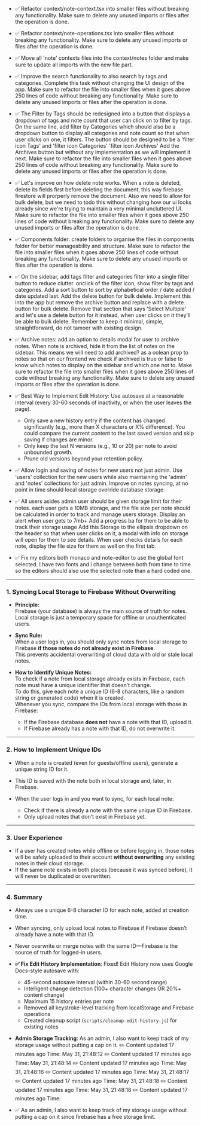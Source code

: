 - ✅ Refactor context/note-context.tsx into smaller files without breaking any functionality. Make sure to delete any unused imports or files after the operation is done.

- ✅ Refactor context/note-operations.tsx into smaller files without breaking any functionality. Make sure to delete any unused imports or files after the operation is done.

- ✅ Move all 'note' contexts files into the context/notes folder and make sure to update all imports with the new file part.

- ✅ Improve the search functionality to also search by tags and categories. Complete this task without changing the UI design of the app. Make sure to refactor the file into smaller files when it goes above 250 lines of code without breaking any functionality. Make sure to delete any unused imports or files after the operation is done.

- ✅ The Filter by Tags should be redesigned into a button that displays a dropdown of tags and note count that user can click on to filter by tags. On the same line, add filter by Categories which should also be a dropdown button to display all categories and note count so that when user clicks on one, it filters.
The button should be designed to be a 'filter icon Tags' and 'filter icon Categories' 'filter icon Archives'
Add the Archives button but without any implementation as we will implement it next.
Make sure to refactor the file into smaller files when it goes above 250 lines of code without breaking any functionality. Make sure to delete any unused imports or files after the operation is done.

- ✅ Let's improve on how delete note works. When a note is deleted, delete its fields first before deleting the document, this way firebase firestore will prorperly remove the document. Also we need to allow for bulk delete, but we need to todo this without changing how our ui looks already since we're trying to maintain a very minimal uncluttered UI. Make sure to refactor the file into smaller files when it goes above 250 lines of code without breaking any functionality. Make sure to delete any unused imports or files after the operation is done.

- ✅ Components folder: create folders to organise the files in components folder for better manageability and structure. Make sure to refactor the file into smaller files when it goes above 250 lines of code without breaking any functionality. Make sure to delete any unused imports or files after the operation is done.

- ✅ On the sidebar, add tags filter and categories filter into a single filter button to reduce clutter. onclick of the filter icon, show filter by tags and categories. Add a sort button to sort by alphabetical order / date added / date updated last. Add the delete button for bulk delete. Implement this into the app but remove the archive button and replace with a delete button for bulk delete.
Remove that section that says 'Select Multiple' and let's use a delete button for it instead, when user clicks on it they'll be able to bulk delete.
Remember to keep it minimal, simple, straightforward, do not tamoer with existing design.

- ✅ Archive notes: add an option to details modal for user to archive notes. When note is archived, hide it from the list of notes on the sidebar. This means we will need to add archived? as a oolean prop to notes so that on our frontend we check if archived is true or false to know which notes to display on the sidebar and which one not to. Make sure to refactor the file into smaller files when it goes above 250 lines of code without breaking any functionality. Make sure to delete any unused imports or files after the operation is done.

- ✅ Best Way to Implement Edit History: Use autosave at a reasonable interval (every 30-60 seconds of inactivity, or when the user leaves the page).
    - Only save a new history entry if the content has changed significantly (e.g., more than X characters or X% difference). You could compare the current content to the last saved version and skip saving if changes are minor.
    - Only keep the last N versions (e.g., 10 or 20) per note to avoid unbounded growth.
    - Prune old versions beyond your retention policy.


-  ✅ Allow login and saving of notes for new users not just admin. Use 'users' collection for the new users while also maintaining the 'admin' and 'notes' collections for just admin. Improve on notes syncing, at no point in time should local storage override database storage. 

-  ✅ All users asides admin user should be given storage limit for their notes. each user gets a 10MB storage, and the file size per note should be calculated in order to track and manage users storage. 
Display an alert when user gets to 7mb+
Add a progress ba for them to be able to track their storage usage
Add this Storage to the ellipsis dropdown on the header so that when user clicks on it, a modal with info on storage will open for them to see details.
When user checks details for each note, display the file size for them as well on the first tab.

- ✅ Fix my editors both monaco and note-editor to use the global font selected. I have two fonts and i change between both from time to time so the editors should also use the selected note than a hard coded one.

---

### 1. Syncing Local Storage to Firebase Without Overwriting

- **Principle:**  
  Firebase (your database) is always the main source of truth for notes.  
  Local storage is just a temporary space for offline or unauthenticated users.

- **Sync Rule:**  
  When a user logs in, you should only sync notes from local storage to Firebase **if those notes do not already exist in Firebase**.  
  This prevents accidental overwriting of cloud data with old or stale local notes.

- **How to Identify Unique Notes:**  
  To check if a note from local storage already exists in Firebase, each note must have a unique identifier that doesn’t change.  
  To do this, give each note a unique ID (6-8 characters, like a random string or generated code) when it is created.  
  Whenever you sync, compare the IDs from local storage with those in Firebase:
    - If the Firebase database **does not** have a note with that ID, upload it.
    - If Firebase already has a note with that ID, do not overwrite it.

---

### 2. How to Implement Unique IDs

- When a note is created (even for guests/offline users), generate a unique string ID for it.  
- This ID is saved with the note both in local storage and, later, in Firebase.

- When the user logs in and you want to sync, for each local note:
   - Check if there is already a note with the same unique ID in Firebase.
   - Only upload notes that don’t exist in Firebase yet.

---

### 3. User Experience

- If a user has created notes while offline or before logging in, those notes will be safely uploaded to their account **without overwriting** any existing notes in their cloud storage.
- If the same note exists in both places (because it was synced before), it will never be duplicated or overwritten.

---

### 4. Summary

- Always use a unique 6-8 character ID for each note, added at creation time.
- When syncing, only upload local notes to Firebase if Firebase doesn’t already have a note with that ID.
- Never overwrite or merge notes with the same ID—Firebase is the source of truth for logged-in users.


- **✅ Fix Edit History Implementation**: Fixed! Edit History now uses Google Docs-style autosave with:
  - 45-second autosave interval (within 30-60 second range)
  - Intelligent change detection (100+ character changes OR 20%+ content change)
  - Maximum 15 history entries per note
  - Removed all keystroke-level tracking from localStorage and Firebase operations
  - Created cleanup script (`scripts/cleanup-edit-history.js`) for existing notes

- **Admin Storage Tracking**: As an admin, I also want to keep track of my storage usage without putting a cap on it.
✏️
Content updated
17 minutes ago
Time:
May 31, 21:48:12
✏️
Content updated
17 minutes ago
Time:
May 31, 21:48:14
✏️
Content updated
17 minutes ago
Time:
May 31, 21:48:16
✏️
Content updated
17 minutes ago
Time:
May 31, 21:48:17
✏️
Content updated
17 minutes ago
Time:
May 31, 21:48:18
✏️
Content updated
17 minutes ago
Time:
May 31, 21:48:18
✏️
Content updated
17 minutes ago
Time:

- ✅ As an admin, I also want to keep track of my storage usage without putting a cap on it since firebase has a free storage limit.